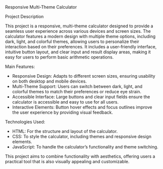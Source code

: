 Responsive Multi-Theme Calculator

Project Description

This project is a responsive, multi-theme calculator designed to provide a seamless user experience across various devices and screen sizes. The calculator features a modern design with multiple theme options, including dark, light, and colorful themes, allowing users to personalize their interaction based on their preferences. It includes a user-friendly interface, intuitive button layout, and clear input and result display areas, making it easy for users to perform basic arithmetic operations.

Main Features:

- Responsive Design: Adapts to different screen sizes, ensuring usability on both desktop and mobile devices.
- Multi-Theme Support: Users can switch between dark, light, and colorful themes to match their preferences or reduce eye strain.
- Accessible Interface: Large buttons and clear input fields ensure the calculator is accessible and easy to use for all users.
- Interactive Elements: Button hover effects and focus outlines improve the user experience by providing visual feedback.

Technologies Used:

- HTML: For the structure and layout of the calculator.
- CSS: To style the calculator, including themes and responsive design elements.
- JavaScript: To handle the calculator’s functionality and theme switching.

This project aims to combine functionality with aesthetics, offering users a practical tool that is also visually appealing and customizable.
